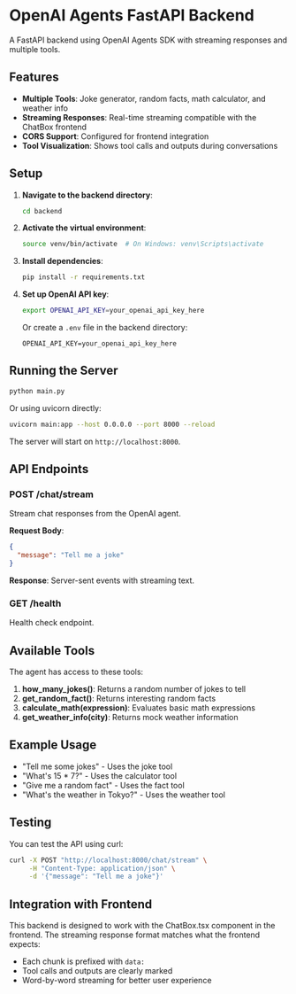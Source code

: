 # OpenAI Agents FastAPI Backend

A FastAPI backend using OpenAI Agents SDK with streaming responses and multiple tools.

## Features

- **Multiple Tools**: Joke generator, random facts, math calculator, and weather info
- **Streaming Responses**: Real-time streaming compatible with the ChatBox frontend
- **CORS Support**: Configured for frontend integration
- **Tool Visualization**: Shows tool calls and outputs during conversations

## Setup

1. **Navigate to the backend directory**:

   ```bash
   cd backend
   ```

2. **Activate the virtual environment**:

   ```bash
   source venv/bin/activate  # On Windows: venv\Scripts\activate
   ```

3. **Install dependencies**:

   ```bash
   pip install -r requirements.txt
   ```

4. **Set up OpenAI API key**:

   ```bash
   export OPENAI_API_KEY=your_openai_api_key_here
   ```

   Or create a `.env` file in the backend directory:

   ```
   OPENAI_API_KEY=your_openai_api_key_here
   ```

## Running the Server

```bash
python main.py
```

Or using uvicorn directly:

```bash
uvicorn main:app --host 0.0.0.0 --port 8000 --reload
```

The server will start on `http://localhost:8000`.

## API Endpoints

### POST /chat/stream

Stream chat responses from the OpenAI agent.

**Request Body**:

```json
{
  "message": "Tell me a joke"
}
```

**Response**: Server-sent events with streaming text.

### GET /health

Health check endpoint.

## Available Tools

The agent has access to these tools:

1. **how_many_jokes()**: Returns a random number of jokes to tell
2. **get_random_fact()**: Returns interesting random facts
3. **calculate_math(expression)**: Evaluates basic math expressions
4. **get_weather_info(city)**: Returns mock weather information

## Example Usage

- "Tell me some jokes" - Uses the joke tool
- "What's 15 \* 7?" - Uses the calculator tool
- "Give me a random fact" - Uses the fact tool
- "What's the weather in Tokyo?" - Uses the weather tool

## Testing

You can test the API using curl:

```bash
curl -X POST "http://localhost:8000/chat/stream" \
     -H "Content-Type: application/json" \
     -d '{"message": "Tell me a joke"}'
```

## Integration with Frontend

This backend is designed to work with the ChatBox.tsx component in the frontend. The streaming response format matches what the frontend expects:

- Each chunk is prefixed with `data: `
- Tool calls and outputs are clearly marked
- Word-by-word streaming for better user experience
